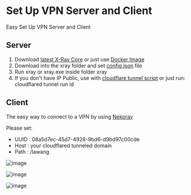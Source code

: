 # Set Up VPN Server and Client

Easy Set Up VPN Server and Client

## Server

1. Download [latest X-Ray Core](https://github.com/XTLS/Xray-core/releases) or just use [Docker Image](https://github.com/xtls/Xray-core/pkgs/container/xray-core)
2. Download into the xray folder and set [config.json](config.json) file
3. Run xray or xray.exe inside folder xray
4. If you don't have IP Public, use with [cloudflare tunnel script](run.bat) or just run: cloudflared tunnel run id

## Client

The easy way to connect to a VPN by using [Nekoray](https://github.com/MatsuriDayo/nekoray)

Please set:
* UUID : 08a5d7ec-45d7-4928-9bd6-d9bd97c00cde
* Host : your cloudflared tunneled domain
* Path : /lawang

![image](https://github.com/netpedia/netpedia.github.io/assets/11188109/0c22d5f4-b1f3-4a77-a610-b54c56d38ea5)

![image](https://user-images.githubusercontent.com/11188109/235293800-39022689-3926-4f4e-9de2-669a797bf994.png)

![image](https://github.com/netpedia/netpedia.github.io/assets/11188109/6cea5bac-fdf0-49e0-9e16-9cc2e311b093)
